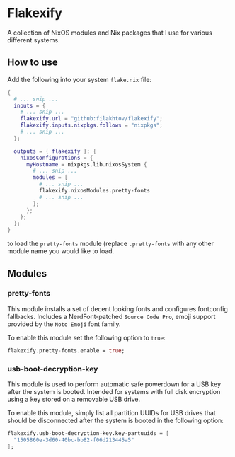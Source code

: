 # Flakexify
A collection of NixOS modules and Nix packages that I use for various different
systems.

## How to use
Add the following into your system `flake.nix` file:
```nix
{
  # ... snip ...
  inputs = {
    # ... snip ...
    flakexify.url = "github:filakhtov/flakexify";
    flakexify.inputs.nixpkgs.follows = "nixpkgs";
    # ... snip ...
  };

  outputs = { flakexify }: {
    nixosConfigurations = {
      myHostname = nixpkgs.lib.nixosSystem {
        # ... snip ...
        modules = [
          # ... snip ...
          flakexify.nixosModules.pretty-fonts
          # ... snip ...
        ];
      };
    };
  };
}
```
to load the `pretty-fonts` module (replace `.pretty-fonts` with any other
module name you would like to load.

## Modules
### pretty-fonts
This module installs a set of decent looking fonts and configures fontconfig
fallbacks. Includes a NerdFont-patched `Source Code Pro`, emoji support provided
by the `Noto Emoji` font family.

To enable this module set the following option to `true`:
```nix
flakexify.pretty-fonts.enable = true;
```

### usb-boot-decryption-key
This module is used to perform automatic safe powerdown for a USB key after the
system is booted. Intended for systems with full disk encryption using a key
stored on a removable USB drive.

To enable this module, simply list all partition UUIDs for USB drives that
should be disconnected after the system is booted in the following option:
```nix
flakexify.usb-boot-decryption-key.key-partuuids = [
  "1505860e-3d60-40bc-bb82-f06d213445a5"
];
```
